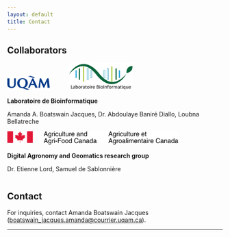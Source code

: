 ```yaml
---
layout: default
title: Contact
---
```



## Collaborators


<div class="row">
  <div class="column">
    <img src="figures/contact/UQAMlogo.png" width="100" style="margin-right: 40px" />
    <img src="figures/contact/bioinfo.png" width="150" style="margin-right: 40px" />
    <p><b>Laboratoire de Bioinformatique</b></p>
    <p>Amanda A. Boatswain Jacques, Dr. Abdoulaye Baniré Diallo, Loubna Bellatreche</p>
  </div>
  <div class="column" >
    <img src="figures/contact/AAFC.png" width="400"  style="margin-right: 40px" />
    <p><b>Digital Agronomy and Geomatics research group</b></p>
    <p>Dr. Etienne Lord, Samuel de Sablonnière</p>
  </div>
</div>



## Contact

For inquiries, contact Amanda Boatswain Jacques (boatswain_jacques.amanda@courrier.uqam.ca). 
		
___
